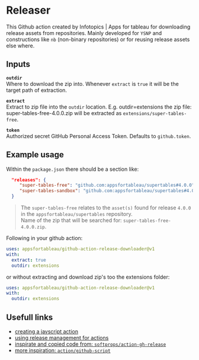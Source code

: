 # Releaser

This Github action created by Infotopics | Apps for tableau for downloading release assets from repositories.
Mainly developed for `YSNP` and constructions like `nb` (non-binary repositories) or for reusing release assets else where.

## Inputs

**`outdir`**  
Where to download the zip into. Whenever `extract` is `true` it will be the target path of extraction.

**`extract`**  
Extract to zip file into the `outdir` location. E.g. outdir=extensions the zip file: super-tables-free-4.0.0.zip will be extracted as `extensions/super-tables-free`.

**`token`**  
Authorized secret GitHub Personal Access Token. Defaults to `github.token`.

## Example usage

Within the `package.json` there should be a section like:

```json
  "releases": {
     "super-tables-free": "github.com:appsfortableau/supertables#4.0.0",
     "super-tables-sandbox": "github.com:appsfortableau/supertables#4.0.0"
  }
```
> The `super-tables-free` relates to the `asset(s)` found for release `4.0.0` in the `appsfortableau/supertables` repository.  
> Name of the zip that will be searched for: `super-tables-free-4.0.0.zip`.


Following in your github action:

```yaml
uses: appsfortableau/github-action-release-downloader@v1
with:
  extract: true
  outdir: extensions
```
or without extracting and download zip's too the extensions folder:
```yaml
uses: appsfortableau/github-action-release-downloader@v1
with:
  outdir: extensions
```

## Usefull links

- [creating a javscript action](https://docs.github.com/en/actions/creating-actions/creating-a-javascript-action)
- [using release management for actions](https://docs.github.com/en/actions/creating-actions/about-custom-actions#using-release-management-for-actions)
- [inspirate and copied code from: `softprops/action-gh-release`](https://github.com/softprops/action-gh-release)
- [more inspiration: `action/github-script`](https://github.com/actions/github-script)
